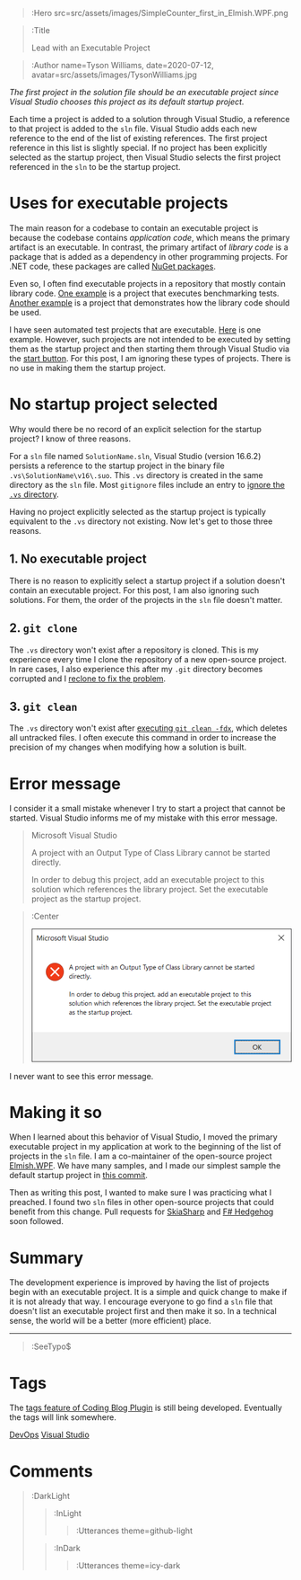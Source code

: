 > :Hero src=src/assets/images/SimpleCounter_first_in_Elmish.WPF.png

> :Title
>
> Lead with an Executable Project

> :Author name=Tyson Williams,
>         date=2020-07-12,
>         avatar=src/assets/images/TysonWilliams.jpg

_The first project in the solution file should be an executable project since Visual Studio chooses this project as its default startup project._

Each time a project is added to a solution through Visual Studio, a reference to that project is added to the `sln` file.  Visual Studio adds each new reference to the end of the list of existing references.  The first project reference in this list is slightly special.  If no project has been explicitly selected as the startup project, then Visual Studio selects the first project referenced in the `sln` to be the startup project.

# Uses for executable projects

The main reason for a codebase to contain an executable project is because the codebase contains _application code_, which means the primary artifact is an executable.  In contrast, the primary artifact of _library code_ is a package that is added as a dependency in other programming projects.  For .NET code, these packages are called [NuGet packages](https://docs.microsoft.com/en-us/nuget/what-is-nuget).

Even so, I often find executable projects in a repository that mostly contain library code.  [One example](https://github.com/louthy/language-ext/tree/main/LanguageExt.Benchmarks) is a project that executes benchmarking tests.  [Another example](https://github.com/elmish/Elmish.WPF/tree/master/src/Samples) is a project that demonstrates how the library code should be used.

I have seen automated test projects that are executable.  [Here](https://github.com/hedgehogqa/fsharp-hedgehog/tree/master/tests/Hedgehog.Tests) is one example.  However, such projects are not intended to be executed by setting them as the startup project and then starting them through Visual Studio via the [start button](https://docs.microsoft.com/en-us/visualstudio/get-started/csharp/run-program).  For this post, I am ignoring these types of projects.  There is no use in making them the startup project.

# No startup project selected

Why would there be no record of an explicit selection for the startup project?  I know of three reasons.

For a `sln` file named `SolutionName.sln`, Visual Studio (version 16.6.2) persists a reference to the startup project in the binary file `.vs\SolutionName\v16\.suo`.  This `.vs` directory is created in the same directory as the `sln` file.  Most `gitignore` files include an entry to [ignore the `.vs` directory](https://github.com/github/gitignore/blob/18aa6d83774d514da479d73a4beb864cd4220231/VisualStudio.gitignore#L35-L36).

Having no project explicitly selected as the startup project is typically equivalent to the `.vs` directory not existing.  Now let's get to those three reasons.

## 1. No executable project

There is no reason to explicitly select a startup project if a solution doesn't contain an executable project. For this post, I am also ignoring such solutions.  For them, the order of the projects in the `sln` file doesn't matter.

## 2. `git clone`

The `.vs` directory won't exist after a repository is cloned.  This is my experience every time I clone the repository of a new open-source project.  In rare cases, I also experience this after my `.git` directory becomes corrupted and I [reclone to fix the problem](/2020-07-11_systematic_cleaning#reclone-repository).

## 3. `git clean`

The `.vs` directory won't exist after [executing `git clean -fdx`](/2020-07-11_systematic_cleaning#git-clean--fdx), which deletes all untracked files.  I often execute this command in order to increase the precision of my changes when modifying how a solution is built.

# Error message

I consider it a small mistake whenever I try to start a project that cannot be started.  Visual Studio informs me of my mistake with this error message.
> Microsoft Visual Studio
>
> A project with an Output Type of Class Library cannot be started directly.
>
> In order to debug this project, add an executable project to this solution which references the library project.  Set the executable project as the startup project.

> :Center
>
> ![Error message in Visual Studio when trying to start a class library](src/assets/images/Visual_Studio_cannot_start_class_library_error_message.png)

I never want to see this error message.

# Making it so

When I learned about this behavior of Visual Studio, I moved the primary executable project in my application at work to the beginning of the list of projects in the `sln` file.  I am a co-maintainer of the open-source project [Elmish.WPF](https://github.com/elmish/Elmish.WPF).  We have many samples, and I made our simplest sample the default startup project in [this commit](https://github.com/elmish/Elmish.WPF/commit/6e34050f7573d33eac92c5a0d273ff5dfdc6029e).

Then as writing this post, I wanted to make sure I was practicing what I preached. I found two `sln` files in other open-source projects that could benefit from this change.  Pull requests for [SkiaSharp](https://github.com/mono/SkiaSharp/pull/1369) and [F# Hedgehog](https://github.com/hedgehogqa/fsharp-hedgehog/pull/200) soon followed.

# Summary

The development experience is improved by having the list of projects begin with an executable project.  It is a simple and quick change to make if it is not already that way.  I encourage everyone to go find a `sln` file that doesn't list an executable project first and then make it so.  In a technical sense, the world will be a better (more efficient) place.

---

> :SeeTypo$

# Tags

The [tags feature of Coding Blog Plugin](https://connect-platform.github.io/coding-blog-plugin/tags) is still being developed.  Eventually the tags will link somewhere.

[DevOps](:Tag) [Visual Studio](:Tag)

# Comments

> :DarkLight
> > :InLight
> >
> > > :Utterances theme=github-light
>
> > :InDark
> >
> > > :Utterances theme=icy-dark
